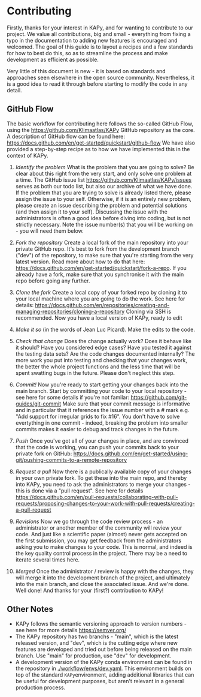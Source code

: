 # Contributing

Firstly, thanks for your interest in KAPy, and for wanting to contribute to our project. We value all contributions, big and small - everything from fixing a typo in the documentation to adding new features is encouraged and welcomed. The goal of this guide is to layout a recipes and a few standards for how to best do this, so as to streamline the process and make development as efficient as possible. 

Very little of this document is new - it is based on standards and approaches seen elsewhere in the open source community. Nevertheless, it is a good idea to read it through before starting to modify the code in any detail.

## GitHub Flow

The basic workflow for contributing here follows the so-called GitHub Flow, using the https://github.com/Klimaatlas/KAPy GitHub repository as the core. A description of GitHub flow can be found here: https://docs.github.com/en/get-started/quickstart/github-flow
We have also provided a step-by-step recipe as to how we have implemented this in the context of KAPy.

1. *Identify the problem* What is the problem that you are going to solve? Be clear about this right from the very start, and only solve one problem at a time. The GitHub issue list https://github.com/Klimaatlas/KAPy/issues serves as both our todo list, but also our archive of what we have done. If the problem that you are trying to solve is already listed there, please assign the issue to your self. Otherwise, if it is an entirely new problem, please create an issue describing the problem and potential solutions (and then assign it to your self). Discussing the issue with the administrators is often a good idea before diving into coding, but is not strictly necessary. Note the issue number(s) that you will be working on - you will need them below.

2. *Fork the repository* Create a local fork of the main repository into your private GitHub repo. It's best to fork from the development branch ("dev") of the repository, to make sure that you're starting from the very latest version. Read more about how to do that here: https://docs.github.com/en/get-started/quickstart/fork-a-repo. If you already have a fork, make sure that you synchronise it with the main repo before going any further.

3. *Clone the fork* Create a local copy of your forked repo by cloning it to your local machine where you are going to do the work. See here for details: https://docs.github.com/en/repositories/creating-and-managing-repositories/cloning-a-repository Cloning via SSH is recommended. Now you have a local version of KAPy, ready to edit

4. *Make it so* (in the words of Jean Luc Picard). Make the edits to the code.

5. *Check that change* Does the change actually work? Does it behave like it should? Have you considered edge cases? Have you tested it against the testing data sets? Are the code changes documented internally? The more work you put into testing and checking that your changes work, the better the whole project functions and the less time that will be spent swatting bugs in the future. Please don't neglect this step.

6. *Commit!* Now you're ready to start getting your changes back into the main branch. Start by committing your code to your local repository - see here for some details if you're not familar: https://github.com/git-guides/git-commit Make sure that your commit message is informative and in particular that it references the issue number with a # mark e.g. "Add support for irregular grids to fix #16". You don't have to solve evertything in one commit - indeed, breaking the problem into smaller commits makes it easier to debug and track changes in the future.

7. *Push* Once you've got all of your changes in place, and are convinced that the code is working, you can push your commits back to your private fork on GitHub: https://docs.github.com/en/get-started/using-git/pushing-commits-to-a-remote-repository 

8. *Request a pull* Now there is a publically available copy of your changes in your own private fork. To get these into the main repo, and thereby into KAPy, you need to ask the administrators to merge your changes - this is done via a "pull request". See here for details https://docs.github.com/en/pull-requests/collaborating-with-pull-requests/proposing-changes-to-your-work-with-pull-requests/creating-a-pull-request 

9. *Revisions* Now we go through the code review process - an administrator or another member of the community will review your code. And just like a scientific paper (almost) never gets accepted on the first submission, you may get feedback from the administrators asking you to make changes to your code. This is normal, and indeed is the key quality control process in the project. There may be a need to iterate several times here.

10. *Merged* Once the administrator / review is happy with the changes, they will merge it into the development branch of the project, and ultimately into the main branch, and close the associated issue. And we're done. Well done! And thanks for your (first?) contribution to KAPy!

## Other Notes
* KAPy follows the semantic versioning approach to version numbers - see here for more details https://semver.org/
* The KAPy repository has two branchs - "main", which is the latest released version, and "dev", which is the cutting edge where new features are developed and tried out before being released on the main branch. Use "main" for production, use "dev" for development.
* A development version of the KAPy conda environment can be found in the repository in [./workflow/envs/dev.yaml](./workflow/envs/dev.yaml). This environment builds on top of the standard `KAPy`environment, adding additional libraries that can be useful for development purposes, but aren't relevant in a general production process.
